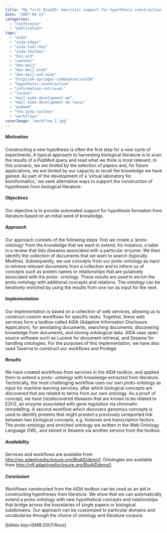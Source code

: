 ```yaml
---
title: "My first BioAID: heuristic support for hypothesis construction from literature"
date: "2007-04-13"
categories: 
  - "conference"
  - "publication"
tags: 
  - "aida"
  - "aida-edgar"
  - "aida-tool-box"
  - "aida-toolbox"
  - "bio-aid"
  - "content"
  - "don-meij"
  - "don-meij-aida"
  - "don-meij-and-aida"
  - "httplink-springer-combookseries558"
  - "hypothesis-construction"
  - "information-retrieval"
  - "lucene"
  - "mail-aida-development-de"
  - "mail-aida-development-de-locus"
  - "pubmed"
  - "the-aida-toolbox"
  - "workflows"
coverImage: "workflow_1.jpg"
---
```


##### Motivation

Constructing a new hypothesis is often the first step for a new cycle of experiments. A typical approach to harvesting biological literature is to scan the results of a PubMed query and read what we think is most relevant. In this scenario, we are limited by the selection of papers and, for future applications, we are limited by our capacity to recall the knowledge we have gained. As part of the development of a ‘virtual laboratory for bioinformatics,’ we seek alternative ways to support the construction of hypotheses from biological literature.

##### Objectives

Our objective is to provide automated support for hypothesis formation from literature based on an initial seed of knowledge.

##### Approach

Our approach consists of the following steps: first we create a ‘proto-ontology’ from the knowledge that we want to extend, for instance, a table in a review that lists diseases associated with a particular enzyme. We then identify the collection of documents that we want to search (typically Medline). Subsequently, we use concepts from our proto-ontology as input to retrieve relevant documents from a collection and to inform us of concepts such as protein names or relationships that are putatively associated with the proto- ontology. These results are used to enrich the proto-ontology with additional concepts and relations. The ontology can be iteratively enriched by using the results from one run as input for the next.

##### Implementation

Our implementation is based on a collection of web services, allowing us to construct custom workflows for specific tasks. Together, these web services form a toolbox called AIDA (Adaptive Information Disclosure Application), for annotating documents, searching documents, discovering knowledge from documents, and storing ontological data. AIDA uses open source software such as Lucene for document retrieval, and Sesame for handling ontologies. For the purposes of this implementation, we have also used Taverna to construct our workflows and Protégé.

##### Results

We have created workflows from services in the AIDA toolbox, and applied them to extend a proto- ontology with knowledge extracted from literature. Technically, the most challenging workflow uses our own proto-ontology as input for machine learning services, after which biological concepts are discovered that are related to terms from our own ontology. As a proof of concept, we have (re)discovered diseases that are known to be related to EZH2, an enzyme associated with gene regulation via chromatin remodelling. A second workflow which discovers genomics concepts is used to identify proteins that might present a previously unreported link between two biological concepts, e.g. histones and transcription factors. The proto-ontology and enriched ontology are written in the Web Ontology Language OWL, and stored in Sesame via another service from the toolbox.

##### Availability

Services and workflows are available from http://ws.adaptivedisclosure.org/BioAIDdemo1. Ontologies are available from http://rdf.adaptivedisclosure.org/BioAIDdemo1.

##### Conclusion

Workflows constructed from the AIDA toolbox can be used as an aid in constructing hypotheses from literature. We show that we can automatically extend a proto-ontology with new hypothetical concepts and relationships that bridge across the boundaries of single papers or biological subdomains. Our approach can be customized to particular domains and vocabularies through the choice of ontology and literature corpora.

\[bibtex key=ISMB:2007:Roos\]
